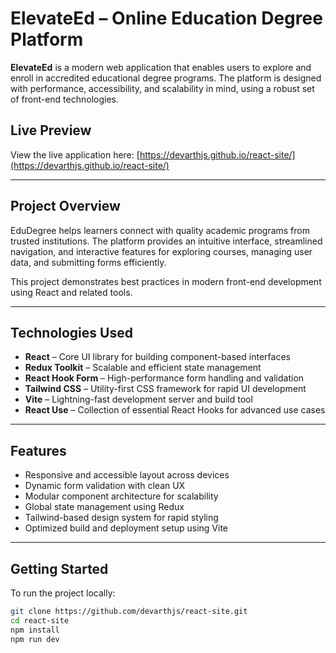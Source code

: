 # ElevateEd – Online Education Degree Platform

**ElevateEd** is a modern web application that enables users to explore and enroll in accredited educational degree programs. The platform is designed with performance, accessibility, and scalability in mind, using a robust set of front-end technologies.

## Live Preview

View the live application here: [https://devarthjs.github.io/react-site/](https://devarthjs.github.io/react-site/)

---

## Project Overview

EduDegree helps learners connect with quality academic programs from trusted institutions. The platform provides an intuitive interface, streamlined navigation, and interactive features for exploring courses, managing user data, and submitting forms efficiently.

This project demonstrates best practices in modern front-end development using React and related tools.

---

## Technologies Used

- **React** – Core UI library for building component-based interfaces  
- **Redux Toolkit** – Scalable and efficient state management  
- **React Hook Form** – High-performance form handling and validation  
- **Tailwind CSS** – Utility-first CSS framework for rapid UI development  
- **Vite** – Lightning-fast development server and build tool  
- **React Use** – Collection of essential React Hooks for advanced use cases

---

## Features

- Responsive and accessible layout across devices
- Dynamic form validation with clean UX
- Modular component architecture for scalability
- Global state management using Redux
- Tailwind-based design system for rapid styling
- Optimized build and deployment setup using Vite

---

## Getting Started

To run the project locally:

```bash
git clone https://github.com/devarthjs/react-site.git
cd react-site
npm install
npm run dev
